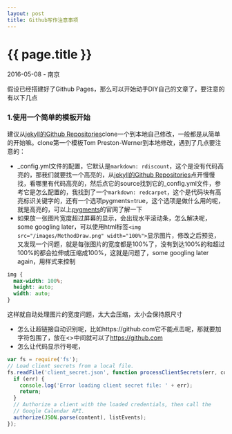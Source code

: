 ```yaml
---
layout: post
title: Github写作注意事项
---
```


{{ page.title }}
================

<p class="meta">2016-05-08 - 南京</p>

假设已经搭建好了Github Pages，那么可以开始动手DIY自己的文章了，要注意的有以下几点

### 1.使用一个简单的模板开始

建议从[jekyll的Github Repositories][]clone一个到本地自己修改，一般都是从简单的开始嘛。clone第一个模板Tom Preston-Werner到本地修改，遇到了几点要注意的：

* _config.yml文件的配置，它默认是`markdown: rdiscount`，这个是没有代码高亮的，那我们就要找一个高亮的，从[jekyll的Github Repositories][]点开慢慢找，看哪里有代码高亮的，然后点它的source找到它的_config.yml文件，参考它是怎么配置的，我找到了一个`markdown: redcarpet`，这个是代码块有高亮标识关键字的，还有一个选项pygments=true，这个选项是做什么用的呢，就是高亮的，可以上[pygments][]的官网了解一下
* 如果放一张图片宽度超过屏幕的显示，会出现水平滚动条，怎么解决呢，some googling later，可以使用html标签`<img src="/images/MethodDraw.png" width="100%">`显示图片，修改之后预览，又发现一个问题，就是每张图片的宽度都是100%了，没有到达100%的和超过100%的都会拉伸或压缩成100%，这就是问题了，some googling later again，用样式来控制

```CSS
img {
  max-width: 100%;
  height: auto;
  width: auto;
}
```
这样就自动处理图片的宽度问题，太大会压缩，太小会保持原尺寸

* 怎么让超链接自动识别呢，比如https://github.com它不能点击呢，那就要加字符包围了，放在<>中间就可以了<https://github.com>
* 怎么让代码显示行号呢，

```javascript linenos
var fs = require('fs');
// Load client secrets from a local file.
fs.readFile('client_secret.json', function processClientSecrets(err, content) {
  if (err) {
    console.log('Error loading client secret file: ' + err);
    return;
  }
  // Authorize a client with the loaded credentials, then call the
  // Google Calendar API.
  authorize(JSON.parse(content), listEvents);
});
```







[jekyll的Github Repositories]: https://github.com/jekyll/jekyll/wiki/Sites 'jekyll的Github Repositories'
[pygments]: http://pygments.org/